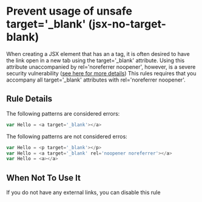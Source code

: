 # Prevent usage of unsafe target='_blank' (jsx-no-target-blank)

When creating a JSX element that has an a tag, it is often desired to have
the link open in a new tab using the target='_blank' attribute. Using this
attribute unaccompanied by rel='noreferrer noopener', however, is a severe
security vulnerability ([see here for more details](https://mathiasbynens.github.io/rel-noopener))
This rules requires that you accompany all target='_blank' attributes with rel='noreferrer noopener'.

## Rule Details

The following patterns are considered errors:

```javascript
var Hello = <a target='_blank'></a>
```

The following patterns are not considered erros:

```javascript
var Hello = <p target='_blank'></p>
var Hello = <a target='_blank' rel='noopener noreferrer'></a>
var Hello = <a></a>
```

## When Not To Use It

If you do not have any external links, you can disable this rule
